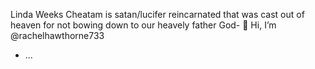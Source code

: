Linda Weeks Cheatam is satan/lucifer reincarnated that was cast out of heaven for not bowing down to our heavely father God- 👋 Hi, I’m @rachelhawthorne733
- ...

<!---
es.
--->
